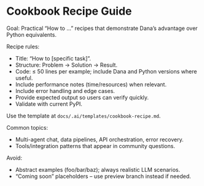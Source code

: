 # Cookbook Recipe Guide

Goal: Practical “How to …” recipes that demonstrate Dana’s advantage over Python equivalents.

Recipe rules:
- Title: “How to [specific task]”.
- Structure: Problem → Solution → Result.
- Code: ≤ 50 lines per example; include Dana and Python versions where useful.
- Include performance notes (time/resources) when relevant.
- Include error handling and edge cases.
- Provide expected output so users can verify quickly.
- Validate with current PyPI.

Use the template at `docs/.ai/templates/cookbook-recipe.md`.

Common topics:
- Multi-agent chat, data pipelines, API orchestration, error recovery.
- Tools/integration patterns that appear in community questions.

Avoid:
- Abstract examples (foo/bar/baz); always realistic LLM scenarios.
- “Coming soon” placeholders – use preview branch instead if needed.



